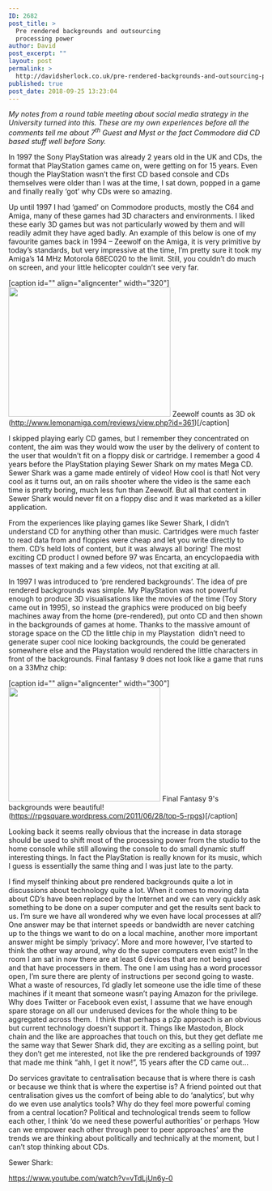 ```yaml
---
ID: 2682
post_title: >
  Pre rendered backgrounds and outsourcing
  processing power
author: David
post_excerpt: ""
layout: post
permalink: >
  http://davidsherlock.co.uk/pre-rendered-backgrounds-and-outsourcing-processing-power/
published: true
post_date: 2018-09-25 13:23:04
---
```

<em>My notes from a round table meeting about social media strategy in the University turned into this. These are my own experiences before all the comments tell me about 7<sup>th</sup> Guest and Myst or the fact Commodore did CD based stuff well before Sony.</em>

In 1997 the Sony PlayStation was already 2 years old in the UK and CDs, the format that PlayStation games came on, were getting on for 15 years. Even though the PlayStation wasn’t the first CD based console and CDs themselves were older than I was at the time, I sat down, popped in a game and finally really ‘got’ why CDs were so amazing.

Up until 1997 I had ‘gamed’ on Commodore products, mostly the C64 and Amiga, many of these games had 3D characters and environments. I liked these early 3D games but was not particularly wowed by them and will readily admit they have aged badly. An example of this below is one of my favourite games back in 1994 – Zeewolf on the Amiga, it is very primitive by today’s standards, but very impressive at the time, I’m pretty sure it took my Amiga’s 14 MHz Motorola 68EC020 to the limit. Still, you couldn’t do much on screen, and your little helicopter couldn’t see very far.

[caption id="" align="aligncenter" width="320"]<img class="size-medium" src="http://www.lemonamiga.com/games/screenshots/full/zeewolf_05.png" width="320" height="256" /> Zeewolf counts as 3D ok (http://www.lemonamiga.com/reviews/view.php?id=361)[/caption]

I skipped playing early CD games, but I remember they concentrated on content, the aim was they would wow the user by the delivery of content to the user that wouldn’t fit on a floppy disk or cartridge. I remember a good 4 years before the PlayStation playing Sewer Shark on my mates Mega CD. Sewer Shark was a game made entirely of video! How cool is that! Not very cool as it turns out, an on rails shooter where the video is the same each time is pretty boring, much less fun than Zeewolf. But all that content in Sewer Shark would never fit on a floppy disc and it was marketed as a killer application.

From the experiences like playing games like Sewer Shark, I didn’t understand CD for anything other than music. Cartridges were much faster to read data from and floppies were cheap and let you write directly to them. CD’s held lots of content, but it was always all boring! The most exciting CD product I owned before 97 was Encarta, an encyclopaedia with masses of text making and a few videos, not that exciting at all.

In 1997 I was introduced to ‘pre rendered backgrounds’. The idea of pre rendered backgrounds was simple. My PlayStation was not powerful enough to produce 3D visualisations like the movies of the time (Toy Story came out in 1995), so instead the graphics were produced on big beefy machines away from the home (pre-rendered), put onto CD and then shown in the backgrounds of games at home. Thanks to the massive amount of storage space on the CD the little chip in my Playstation  didn’t need to generate super cool nice looking backgrounds, the could be generated somewhere else and the Playstation would rendered the little characters in front of the backgrounds. Final fantasy 9 does not look like a game that runs on a 33Mhz chip:

[caption id="" align="aligncenter" width="300"]<img class="size-medium" src="https://rpgsquare.files.wordpress.com/2011/06/final-fantasy-ix-event1.jpg?w=300&amp;h=225" width="300" height="225" /> Final Fantasy 9's backgrounds were beautiful! (https://rpgsquare.wordpress.com/2011/06/28/top-5-rpgs)[/caption]

Looking back it seems really obvious that the increase in data storage should be used to shift most of the processing power from the studio to the home console while still allowing the console to do small dynamic stuff interesting things. In fact the PlayStation is really known for its music, which I guess is essentially the same thing and I was just late to the party.

I find myself thinking about pre rendered backgrounds quite a lot in discussions about technology quite a lot. When it comes to moving data about CD’s have been replaced by the Internet and we can very quickly ask something to be done on a super computer and get the results sent back to us. I’m sure we have all wondered why we even have local processes at all? One answer may be that internet speeds or bandwidth are never catching up to the things we want to do on a local machine, another more important answer might be simply ‘privacy’. More and more however, I’ve started to think the other way around, why do the super computers even exist? In the room I am sat in now there are at least 6 devices that are not being used and that have processers in them. The one I am using has a word processor open, I’m sure there are plenty of instructions per second going to waste. What a waste of resources, I’d gladly let someone use the idle time of these machines if it meant that someone wasn’t paying Amazon for the privilege. Why does Twitter or Facebook even exist, I assume that we have enough spare storage on all our underused devices for the whole thing to be aggregated across them.  I think that perhaps a p2p approach is an obvious but current technology doesn’t support it. Things like Mastodon, Block chain and the like are approaches that touch on this, but they get deflate me the same way that Sewer Shark did, they are exciting as a selling point, but they don’t get me interested, not like the pre rendered backgrounds of 1997 that made me think “ahh, I get it now!”, 15 years after the CD came out...

Do services gravitate to centralisation because that is where there is cash or because we think that is where the expertise is? A friend pointed out that centralisation gives us the comfort of being able to do ‘analytics’, but why do we even use analytics tools? Why do they feel more powerful coming from a central location? Political and technological trends seem to follow each other, I think ‘do we need these powerful authorities’ or perhaps ‘How can we empower each other through peer to peer approaches’ are the trends we are thinking about politically and technically at the moment, but I can’t stop thinking about CDs.

Sewer Shark:

https://www.youtube.com/watch?v=vTdLjUn6y-0